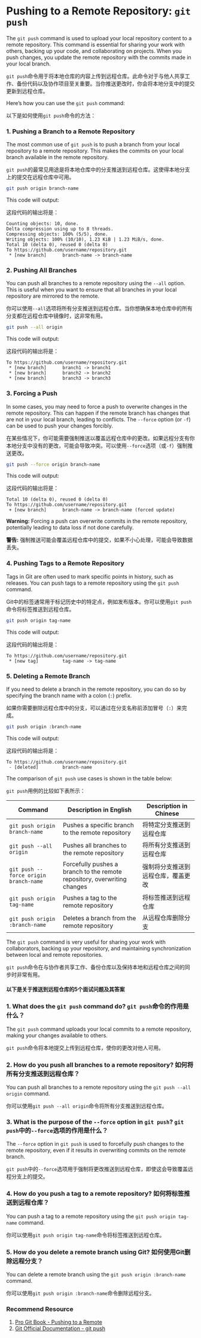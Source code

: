 # Pushing to a Remote Repository: `git push`

The `git push` command is used to upload your local repository content to a remote repository. This command is essential for sharing your work with others, backing up your code, and collaborating on projects. When you push changes, you update the remote repository with the commits made in your local branch.

`git push`命令用于将本地仓库的内容上传到远程仓库。此命令对于与他人共享工作、备份代码以及协作项目至关重要。当你推送更改时，你会将本地分支中的提交更新到远程仓库。

Here’s how you can use the `git push` command:

以下是如何使用`git push`命令的方法：

### 1. Pushing a Branch to a Remote Repository

The most common use of `git push` is to push a branch from your local repository to a remote repository. This makes the commits on your local branch available in the remote repository.

`git push`的最常见用途是将本地仓库中的分支推送到远程仓库。这使得本地分支上的提交在远程仓库中可用。

```bash
git push origin branch-name
```

This code will output:

这段代码的输出将是：

```
Counting objects: 10, done.
Delta compression using up to 8 threads.
Compressing objects: 100% (5/5), done.
Writing objects: 100% (10/10), 1.23 KiB | 1.23 MiB/s, done.
Total 10 (delta 0), reused 0 (delta 0)
To https://github.com/username/repository.git
 * [new branch]      branch-name -> branch-name
```

### 2. Pushing All Branches

You can push all branches to a remote repository using the `--all` option. This is useful when you want to ensure that all branches in your local repository are mirrored to the remote.

你可以使用`--all`选项将所有分支推送到远程仓库。当你想确保本地仓库中的所有分支都在远程仓库中镜像时，这非常有用。

```bash
git push --all origin
```

This code will output:

这段代码的输出将是：

```
To https://github.com/username/repository.git
 * [new branch]      branch1 -> branch1
 * [new branch]      branch2 -> branch2
 * [new branch]      branch3 -> branch3
```

### 3. Forcing a Push

In some cases, you may need to force a push to overwrite changes in the remote repository. This can happen if the remote branch has changes that are not in your local branch, leading to conflicts. The `--force` option (or `-f`) can be used to push your changes forcibly.

在某些情况下，你可能需要强制推送以覆盖远程仓库中的更改。如果远程分支有你本地分支中没有的更改，可能会导致冲突。可以使用`--force`选项（或`-f`）强制推送更改。

```bash
git push --force origin branch-name
```

This code will output:

这段代码的输出将是：

```
Total 10 (delta 0), reused 0 (delta 0)
To https://github.com/username/repository.git
 + [new branch]      branch-name -> branch-name (forced update)
```

**Warning:** Forcing a push can overwrite commits in the remote repository, potentially leading to data loss if not done carefully.

**警告:** 强制推送可能会覆盖远程仓库中的提交，如果不小心处理，可能会导致数据丢失。

### 4. Pushing Tags to a Remote Repository

Tags in Git are often used to mark specific points in history, such as releases. You can push tags to a remote repository using the `git push` command.

Git中的标签通常用于标记历史中的特定点，例如发布版本。你可以使用`git push`命令将标签推送到远程仓库。

```bash
git push origin tag-name
```

This code will output:

这段代码的输出将是：

```
To https://github.com/username/repository.git
 * [new tag]         tag-name -> tag-name
```

### 5. Deleting a Remote Branch

If you need to delete a branch in the remote repository, you can do so by specifying the branch name with a colon (`:`) prefix.

如果你需要删除远程仓库中的分支，可以通过在分支名称前添加冒号（`:`）来完成。

```bash
git push origin :branch-name
```

This code will output:

这段代码的输出将是：

```
To https://github.com/username/repository.git
 - [deleted]         branch-name
```

The comparison of `git push` use cases is shown in the table below:

`git push`用例的比较如下表所示：

| Command                          | Description in English                                           | Description in Chinese                                           |
|----------------------------------|------------------------------------------------------------------|------------------------------------------------------------------|
| `git push origin branch-name`    | Pushes a specific branch to the remote repository                | 将特定分支推送到远程仓库                                         |
| `git push --all origin`          | Pushes all branches to the remote repository                     | 将所有分支推送到远程仓库                                         |
| `git push --force origin branch-name` | Forcefully pushes a branch to the remote repository, overwriting changes | 强制将分支推送到远程仓库，覆盖更改                               |
| `git push origin tag-name`       | Pushes a tag to the remote repository                            | 将标签推送到远程仓库                                             |
| `git push origin :branch-name`   | Deletes a branch from the remote repository                      | 从远程仓库删除分支                                               |

The `git push` command is very useful for sharing your work with collaborators, backing up your repository, and maintaining synchronization between local and remote repositories.

`git push`命令在与协作者共享工作、备份仓库以及保持本地和远程仓库之间的同步时非常有用。

#### 以下是关于推送到远程仓库的5个面试问题及其答案

### 1. What does the `git push` command do? `git push`命令的作用是什么？

 
The `git push` command uploads your local commits to a remote repository, making your changes available to others.

`git push`命令将本地提交上传到远程仓库，使你的更改对他人可用。

### 2. How do you push all branches to a remote repository? 如何将所有分支推送到远程仓库？

 
You can push all branches to a remote repository using the `git push --all origin` command.

你可以使用`git push --all origin`命令将所有分支推送到远程仓库。

### 3. What is the purpose of the `--force` option in `git push`? `git push`中的`--force`选项的作用是什么？

 
The `--force` option in `git push` is used to forcefully push changes to the remote repository, even if it results in overwriting commits on the remote branch.

`git push`中的`--force`选项用于强制将更改推送到远程仓库，即使这会导致覆盖远程分支上的提交。

### 4. How do you push a tag to a remote repository? 如何将标签推送到远程仓库？

 
You can push a tag to a remote repository using the `git push origin tag-name` command.

你可以使用`git push origin tag-name`命令将标签推送到远程仓库。

### 5. How do you delete a remote branch using Git? 如何使用Git删除远程分支？

 
You can delete a remote branch using the `git push origin :branch-name` command.

你可以使用`git push origin :branch-name`命令删除远程分支。

### Recommend Resource
1. [Pro Git Book - Pushing to a Remote](https://git-scm.com/book/en/v2/Git-Basics-Working-with-Remotes)
2. [Git Official Documentation - git push](https://git-scm.com/docs/git-push)
